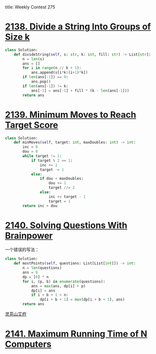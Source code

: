 title: Weekly Contest 275



# [2138. Divide a String Into Groups of Size k](https://leetcode.com/problems/divide-a-string-into-groups-of-size-k/)

```python
class Solution:
    def divideString(self, s: str, k: int, fill: str) -> List[str]:
        n = len(s)
        ans = []
        for i in range(n // k + 1):
            ans.append(s[i*k:(i+1)*k])
        if len(ans[-1]) == 0:
            ans.pop()
        if len(ans[-1]) != k:
            ans[-1] = ans[-1] + fill * (k - len(ans[-1]))
        return ans
```





# [2139. Minimum Moves to Reach Target Score](https://leetcode.com/problems/minimum-moves-to-reach-target-score/)

```python
class Solution:
    def minMoves(self, target: int, maxDoubles: int) -> int:
        inc = 0
        dou = 0
        while target != 1:
            if target % 2 == 1:
                inc += 1
                target -= 1
            else:
                if dou < maxDoubles:
                    dou += 1
                    target //= 2
                else:
                    inc += target - 1
                    target = 1
        return inc + dou
```





# [2140. Solving Questions With Brainpower](https://leetcode.com/problems/solving-questions-with-brainpower/)

一个错误的写法：

```python
class Solution:
    def mostPoints(self, questions: List[List[int]]) -> int:
        n = len(questions)
        ans = 0
        dp = [0] * n
        for i, (p, b) in enumerate(questions):
            ans = max(ans, dp[i] + p)
            dp[i] = ans
            if i + b + 1 < n:
                dp[i + b + 1] = max(dp[i + b + 1], ans)
        return ans
```







[灵茶山艾府](https://leetcode-cn.com/u/endlesscheng/) [](https://leetcode-cn.com/problems/solving-questions-with-brainpower/solution/dao-xu-dp-by-endlesscheng-2qkc/)





# [2141. Maximum Running Time of N Computers](https://leetcode.com/problems/maximum-running-time-of-n-computers/)





[](https://leetcode-cn.com/problems/maximum-running-time-of-n-computers/solution/liang-chong-jie-fa-er-fen-da-an-pai-xu-t-grd8/)